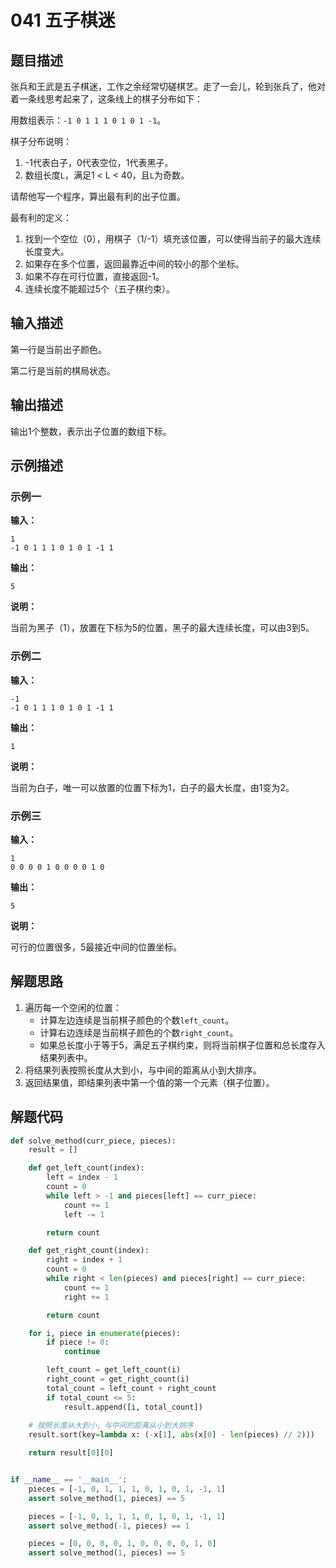 # 041 五子棋迷

## 题目描述

张兵和王武是五子棋迷，工作之余经常切磋棋艺。走了一会儿，轮到张兵了，他对着一条线思考起来了，这条线上的棋子分布如下：

用数组表示：`-1 0 1 1 1 0 1 0 1 -1`。

棋子分布说明：
1. -1代表白子，0代表空位，1代表黑子。
2. 数组长度`L`，满足1 < L < 40，且`L`为奇数。

请帮他写一个程序，算出最有利的出子位置。

最有利的定义：

1. 找到一个空位（0），用棋子（1/-1）填充该位置，可以使得当前子的最大连续长度变大。
2. 如果存在多个位置，返回最靠近中间的较小的那个坐标。
3. 如果不存在可行位置，直接返回-1。
4. 连续长度不能超过5个（五子棋约束）。

## 输入描述

第一行是当前出子颜色。

第二行是当前的棋局状态。

## 输出描述

输出1个整数，表示出子位置的数组下标。

## 示例描述

### 示例一

**输入：**
```text
1
-1 0 1 1 1 0 1 0 1 -1 1
```

**输出：**
```text
5
```

**说明：**  

当前为黑子（1），放置在下标为5的位置，黑子的最大连续长度，可以由3到5。

### 示例二

**输入：**
```text
-1
-1 0 1 1 1 0 1 0 1 -1 1
```

**输出：**
```text
1
```

**说明：** 

当前为白子，唯一可以放置的位置下标为1，白子的最大长度，由1变为2。

### 示例三

**输入：**
```text
1
0 0 0 0 1 0 0 0 0 1 0
```

**输出：**
```text
5
```

**说明：** 

可行的位置很多，5最接近中间的位置坐标。

## 解题思路

1. 遍历每一个空闲的位置：
    - 计算左边连续是当前棋子颜色的个数`left_count`。
    - 计算右边连续是当前棋子颜色的个数`right_count`。
    - 如果总长度小于等于5，满足五子棋约束，则将当前棋子位置和总长度存入结果列表中。
2. 将结果列表按照长度从大到小，与中间的距离从小到大排序。
3. 返回结果值，即结果列表中第一个值的第一个元素（棋子位置）。   

## 解题代码

```python
def solve_method(curr_piece, pieces):
    result = []

    def get_left_count(index):
        left = index - 1
        count = 0
        while left > -1 and pieces[left] == curr_piece:
            count += 1
            left -= 1

        return count

    def get_right_count(index):
        right = index + 1
        count = 0
        while right < len(pieces) and pieces[right] == curr_piece:
            count += 1
            right += 1

        return count

    for i, piece in enumerate(pieces):
        if piece != 0:
            continue

        left_count = get_left_count(i)
        right_count = get_right_count(i)
        total_count = left_count + right_count
        if total_count <= 5:
            result.append([i, total_count])
    
    # 按照长度从大到小，与中间的距离从小到大排序
    result.sort(key=lambda x: (-x[1], abs(x[0] - len(pieces) // 2)))

    return result[0][0]


if __name__ == '__main__':
    pieces = [-1, 0, 1, 1, 1, 0, 1, 0, 1, -1, 1]
    assert solve_method(1, pieces) == 5

    pieces = [-1, 0, 1, 1, 1, 0, 1, 0, 1, -1, 1]
    assert solve_method(-1, pieces) == 1

    pieces = [0, 0, 0, 0, 1, 0, 0, 0, 0, 1, 0]
    assert solve_method(1, pieces) == 5
```